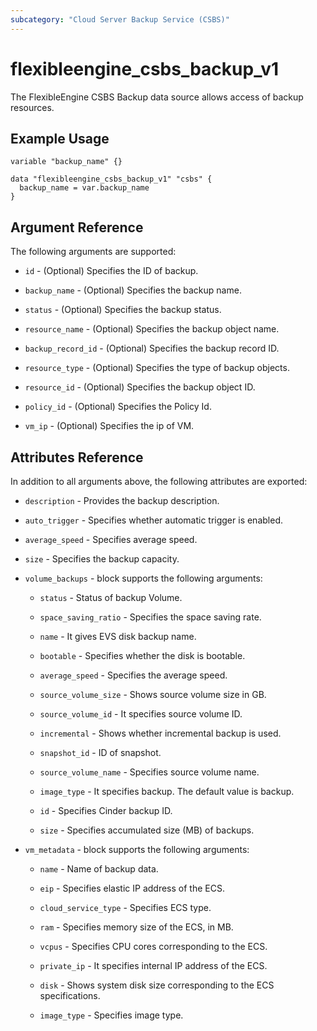 ```yaml
---
subcategory: "Cloud Server Backup Service (CSBS)"
---
```


# flexibleengine_csbs_backup_v1

The FlexibleEngine CSBS Backup data source allows access of backup resources.

## Example Usage

```hcl
variable "backup_name" {}

data "flexibleengine_csbs_backup_v1" "csbs" {
  backup_name = var.backup_name
}
```

## Argument Reference

The following arguments are supported:

* `id` - (Optional) Specifies the ID of backup.

* `backup_name` - (Optional) Specifies the backup name.

* `status` - (Optional) Specifies the backup status.

* `resource_name` - (Optional) Specifies the backup object name.

* `backup_record_id` - (Optional) Specifies the backup record ID.

* `resource_type` - (Optional) Specifies the type of backup objects.

* `resource_id` - (Optional) Specifies the backup object ID.

* `policy_id` - (Optional) Specifies the Policy Id.

* `vm_ip` - (Optional) Specifies the ip of VM.

## Attributes Reference

In addition to all arguments above, the following attributes are exported:

* `description` - Provides the backup description.

* `auto_trigger` - Specifies whether automatic trigger is enabled.

* `average_speed` - Specifies average speed.

* `size` - Specifies the backup capacity.

* `volume_backups` - block supports the following arguments:

  + `status` -  Status of backup Volume.

  + `space_saving_ratio` -  Specifies the space saving rate.

  + `name` -  It gives EVS disk backup name.

  + `bootable` -  Specifies whether the disk is bootable.

  + `average_speed` -  Specifies the average speed.

  + `source_volume_size` -  Shows source volume size in GB.

  + `source_volume_id` -  It specifies source volume ID.

  + `incremental` -  Shows whether incremental backup is used.

  + `snapshot_id` -  ID of snapshot.

  + `source_volume_name` -  Specifies source volume name.

  + `image_type` -  It specifies backup. The default value is backup.

  + `id` -  Specifies Cinder backup ID.

  + `size` -  Specifies accumulated size (MB) of backups.

* `vm_metadata` - block supports the following arguments:

  + `name` - Name of backup data.

  + `eip` - Specifies elastic IP address of the ECS.

  + `cloud_service_type` - Specifies ECS type.

  + `ram` - Specifies memory size of the ECS, in MB.

  + `vcpus` - Specifies CPU cores corresponding to the ECS.

  + `private_ip` - It specifies internal IP address of the ECS.

  + `disk` - Shows system disk size corresponding to the ECS specifications.

  + `image_type` - Specifies image type.

